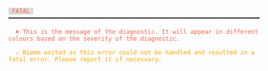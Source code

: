 <pre class='language-text'><code class='language-text'>
<span style="color: #000; background-color: #ddd;"><span style="color: Tomato;"> FATAL </span></span> ━━━━━━━━━━━━━━━━━━━━━━━━━━━━━━━━━━━━━━━━━━━━━━━━━━━━━━━━━━━━━━━━━━━━━━━━━━━━━━━━━━━━━━━━━━━━

<strong><span style="color: Tomato;">  </span></strong><strong><span style="color: Tomato;">✖</span></strong> <span style="color: Tomato;">This is the message of the diagnostic. It will appear in different colours based on the severity of the diagnostic.</span>
  
<strong><span style="color: Orange;">  </span></strong><strong><span style="color: Orange;">⚠</span></strong> <span style="color: Orange;">Biome exited as this error could not be handled and resulted in a fatal error. Please report it if necessary.</span>
  
</code></pre>
